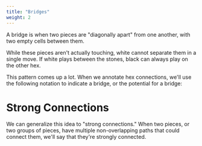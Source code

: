 ```yaml
---
title: "Bridges"
weight: 2
---
```


A bridge is when two pieces are "diagonally apart" from one another, with two empty cells between them.

<script type="application/json">
((dimensions 6x6)
 (stones ((Black C3) (Black D4))))
</script>

While these pieces aren't actually touching, white cannot separate them in a single move. If white plays between the stones, black can always play on the other hex.

<script type="application/json">
(
    ((dimensions 6x6)
     (stones ((Black C3) (Black D4))))
    ((dimensions 6x6)
     (stones ((Black C3) (Black D4) (White C4))))
    ((dimensions 6x6)
     (stones ((Black C3) (Black D4) (White C4) (Black D3))))

    ((dimensions 6x6)
     (stones ((Black C3) (Black D4))))
    ((dimensions 6x6)
     (stones ((Black C3) (Black D4) (White D3))))
    ((dimensions 6x6)
     (stones ((Black C3) (Black D4) (White D3) (Black C4))))
)
</script>

This pattern comes up a lot. When we annotate hex connections, we'll use the following notation to indicate a bridge, or the potential for a bridge:

<script type="application/json">
((dimensions 6x6)
 (stones ((Black C3) (Black D4)))
 (annotations ((Bridge C3 D4))))
</script>

# Strong Connections

We can generalize this idea to "strong connections." When two pieces, or two groups of pieces, have multiple non-overlapping paths that could connect them, we'll say that they're strongly connected.
